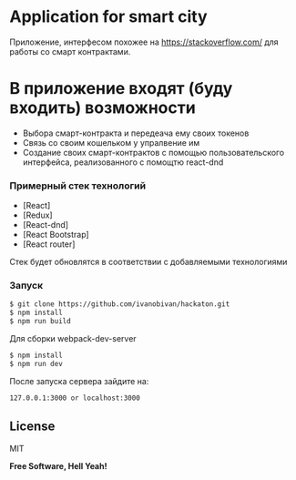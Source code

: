 # Application for smart city

Приложение, интерфесом похожее на https://stackoverflow.com/ для работы со смарт контрактами.

# В приложение входят (буду входить) возможности

  - Выбора смарт-контракта и передеача ему своих токенов
  - Связь со своим кошельком у упралвение им
  - Создание своих смарт-контрактов с помощью пользовательского интерфейса, реализованного с помощтю react-dnd
### Примерный стек технологий

* [React] 
* [Redux] 
* [React-dnd] 
* [React Bootstrap] 
*  [React router] 

Стек будет обновлятся в соответствии с добавляемыми технологиями

### Запуск 

```sh
$ git clone https://github.com/ivanobivan/hackaton.git
$ npm install 
$ npm run build
```

Для сборки webpack-dev-server

```sh
$ npm install
$ npm run dev
```
После запуска сервера зайдите на:

```sh
127.0.0.1:3000 or localhost:3000
```
License
----

MIT

**Free Software, Hell Yeah!**
